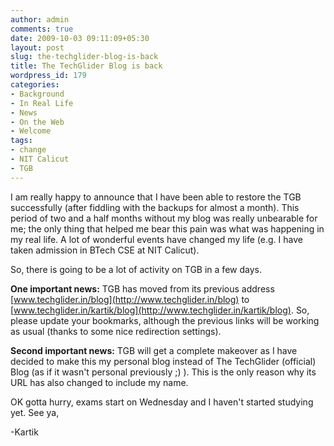 ```yaml
---
author: admin
comments: true
date: 2009-10-03 09:11:09+05:30
layout: post
slug: the-techglider-blog-is-back
title: The TechGlider Blog is back
wordpress_id: 179
categories:
- Background
- In Real Life
- News
- On the Web
- Welcome
tags:
- change
- NIT Calicut
- TGB
---
```


I am really happy to announce that I have been able to restore the TGB successfully (after fiddling with the backups for almost a month). This period of two and a half months without my blog was really unbearable for me; the only thing that helped me bear this pain was what was happening in my real life. A lot of wonderful events have changed my life (e.g. I have taken admission in BTech CSE at NIT Calicut).

So, there is going to be a lot of activity on TGB in a few days.

**One important news:** TGB has moved from its previous address [www.techglider.in/blog](http://www.techglider.in/blog) to [www.techglider.in/kartik/blog](http://www.techglider.in/kartik/blog). So, please update your bookmarks, although the previous links will be working as usual (thanks to some nice redirection settings).

**Second important news:** TGB will get a complete makeover as I have decided to make this my personal blog instead of The TechGlider (official) Blog (as if it wasn't personal previously ;) ). This is the only reason why its URL has also changed to include my name.

OK gotta hurry, exams start on Wednesday and I haven't started studying yet.
See ya,

-Kartik

